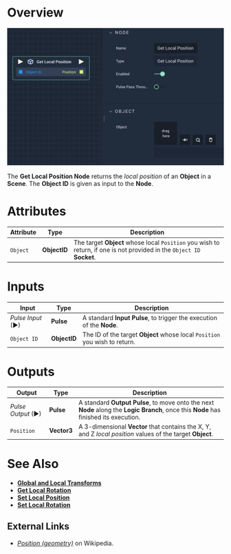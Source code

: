 # Overview

![The Get Local Position Node.](../../../.gitbook/assets/getlocalposition.png)

The **Get Local Position Node** returns the *local position* of an **Object** in a **Scene**. The **Object ID** is given as input to the **Node**.

# Attributes

|Attribute|Type|Description|
|---|---|---|
|`Object`|**ObjectID**|The target **Object** whose local `Position` you wish to return, if one is not provided in the `Object ID` **Socket**.|

# Inputs

|Input|Type|Description|
|---|---|---|
|*Pulse Input* (►)|**Pulse**|A standard **Input Pulse**, to trigger the execution of the **Node**.|
| `Object ID` | **ObjectID** | The ID of the target **Object** whose local `Position` you wish to return. |

# Outputs

|Output|Type|Description|
|---|---|---|
|*Pulse Output* (►)|**Pulse**|A standard **Output Pulse**, to move onto the next **Node** along the **Logic Branch**, once this **Node** has finished its execution.|
| `Position` | **Vector3** | A 3-dimensional **Vector** that contains the X, Y, and Z _local position_ values of the target **Object**. |

# See Also

* [**Global and Local Transforms**](../../../getting-started/whats-new-20221.md#global-and-local-transforms)
* [**Get Local Rotation**](get-local-rotation.md)
* [**Set Local Position**](set-local-position.md)
* [**Set Local Rotation**](set-local-rotation.md)

## External Links

* [_Position \(geometry\)_](https://en.wikipedia.org/wiki/Position_%28geometry%29) on Wikipedia.